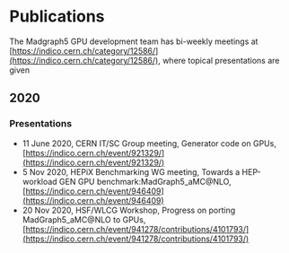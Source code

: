 # Publications

The Madgraph5 GPU development team has bi-weekly meetings at [https://indico.cern.ch/category/12586/](https://indico.cern.ch/category/12586/), where topical presentations are given

## 2020

### Presentations

- 11 June 2020, CERN IT/SC Group meeting, Generator code on GPUs, [https://indico.cern.ch/event/921329/](https://indico.cern.ch/event/921329/)
- 5 Nov 2020, HEPiX Benchmarking WG meeting, Towards a HEP-workload GEN GPU benchmark:MadGraph5_aMC@NLO, [https://indico.cern.ch/event/946409](https://indico.cern.ch/event/946409)
- 20 Nov 2020, HSF/WLCG Workshop, Progress on porting MadGraph5_aMC@NLO to GPUs, [https://indico.cern.ch/event/941278/contributions/4101793/](https://indico.cern.ch/event/941278/contributions/4101793/)

